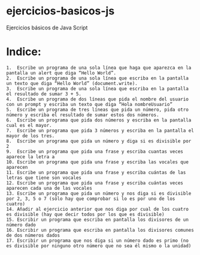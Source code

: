 # ejercicios-basicos-js
Ejercicios básicos de Java Script


# Indice:


    1.  Escribe un programa de una sola línea que haga que aparezca en la pantalla un alert que diga “Hello World”.
    2.  Escribe un programa de una sola línea que escriba en la pantalla un texto que diga “Hello World” (document.write).
    3.  Escribe un programa de una sola línea que escriba en la pantalla el resultado de sumar 3 + 5.
    4.  Escribe un programa de dos líneas que pida el nombre del usuario con un prompt y escriba un texto que diga “Hola nombreUsuario”
    5.  Escribe un programa de tres líneas que pida un número, pida otro número y escriba el resultado de sumar estos dos números.
    6.  Escribe un programa que pida dos números y escriba en la pantalla cual es el mayor.
    7.  Escribe un programa que pida 3 números y escriba en la pantalla el mayor de los tres.
    8.  Escribe un programa que pida un número y diga si es divisible por 2
    9.  Escribe un programa que pida una frase y escriba cuantas veces aparece la letra a
    10. Escribe un programa que pida una frase y escriba las vocales que aparecen
    11. Escribe un programa que pida una frase y escriba cuántas de las letras que tiene son vocales
    12. Escribe un programa que pida una frase y escriba cuántas veces aparecen cada una de las vocales
    13. Escribe un programa que pida un número y nos diga si es divisible por 2, 3, 5 o 7 (sólo hay que comprobar si lo es por uno de los cuatro)
    14. Añadir al ejercicio anterior que nos diga por cual de los cuatro es divisible (hay que decir todos por los que es divisible)
    15. Escribir un programa que escriba en pantalla los divisores de un número dado
    16. Escribir un programa que escriba en pantalla los divisores comunes de dos números dados
    17. Escribir un programa que nos diga si un número dado es primo (no es divisible por ninguno otro número que no sea él mismo o la unidad)
